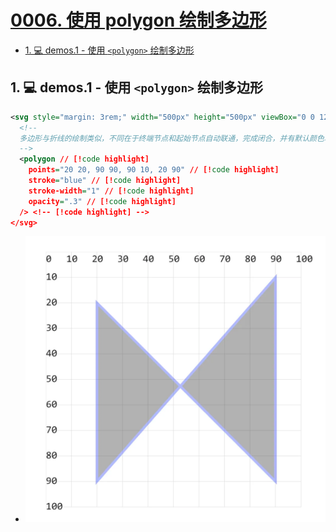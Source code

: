 # [0006. 使用 polygon 绘制多边形](https://github.com/Tdahuyou/TNotes.svg/tree/main/notes/0006.%20%E4%BD%BF%E7%94%A8%20polygon%20%E7%BB%98%E5%88%B6%E5%A4%9A%E8%BE%B9%E5%BD%A2)

<!-- region:toc -->
- [1. 💻 demos.1 - 使用 `<polygon>` 绘制多边形](#1--demos1---使用-polygon-绘制多边形)
<!-- endregion:toc -->
 
## 1. 💻 demos.1 - 使用 `<polygon>` 绘制多边形

```xml
<svg style="margin: 3rem;" width="500px" height="500px" viewBox="0 0 120 120" xmlns="http://www.w3.org/2000/svg">
  <!--
  多边形与折线的绘制类似，不同在于终端节点和起始节点自动联通，完成闭合，并有默认颜色填充。
  -->
  <polygon // [!code highlight]
    points="20 20, 90 90, 90 10, 20 90" // [!code highlight]
    stroke="blue" // [!code highlight]
    stroke-width="1" // [!code highlight]
    opacity=".3" // [!code highlight]
  /> <!-- [!code highlight] -->
</svg>
```

- ![](assets/2024-12-09-16-48-51.png)
